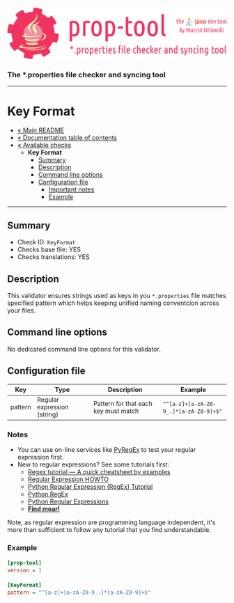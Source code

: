 ![prop-tool logo](../../artwork/prop-tool-logo.png)

### The *.properties file checker and syncing tool ###

---

# Key Format #

* [« Main README](../../README.md)
* [« Documentation table of contents](../README.md)
* [« Available checks](README.md)
  * **Key Format**
    * [Summary](#summary)
    * [Description](#description)
    * [Command line options](#command-line-options)
    * [Configuration file](#configuration-file)
      * [Important notes](#notes)
      * [Example](#example)

---

## Summary ##

* Check ID: `KeyFormat`
* Checks base file: YES
* Checks translations: YES

## Description ##

This validator ensures strings used as keys in you `*.properties` file matches specified pattern which helps keeping unified naming
conventcion across your files.

## Command line options ##

No dedicated command line options for this validator.

## Configuration file ##

| Key       | Type      | Description | Example |
|-----------|-----------|-------------|---------|
| pattern   | Regular expression (string) | Pattern for that each key must match | `"^[a-z]+[a-zA-Z0-9_.]*[a-zA-Z0-9]+$"` |

### Notes ###

* You can use on-line services like [PyRegEx](http://www.pyregex.com/) to test your regular expression first.
* New to regular expressions? See some tutorials first:
  * [Regex tutorial — A quick cheatsheet by examples](https://medium.com/factory-mind/regex-tutorial-a-simple-cheatsheet-by-examples-649dc1c3f285)
  * [Regular Expression HOWTO](https://docs.python.org/3/howto/regex.html)
  * [Python Regular Expression (RegEx) Tutorial](https://pythonexamples.org/python-regular-expression-regex-tutorial/)
  * [Python RegEx](https://www.programiz.com/python-programming/regex)
  * [Python Regular Expressions](https://developers.google.com/edu/python/regular-expressions#repetition-examples)
  * **[Find moar!](https://duckduckgo.com/?q=regular+expression+tutorials)**
  
Note, as regular expression are programming language independent, it's more than
sufficient to follow any tutorial that you find understandable.

### Example ###

```ini
[prop-tool]
version = 1

[KeyFormat]
pattern = "^[a-z]+[a-zA-Z0-9_.]*[a-zA-Z0-9]+$"
```
